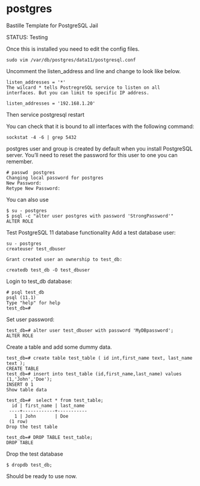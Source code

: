 # postgres
Bastille Template for PostgreSQL Jail

 STATUS:  Testing

Once this is installed you need to edit the config files.

	sudo vim /var/db/postgres/data11/postgresql.conf

Uncomment the listen_address and line and change to look like below.

	listen_addresses = '*'
	The wilcard * tells PostregreSQL service to listen on all 
	interfaces. But you can limit to specific IP address.

	listen_addresses = '192.168.1.20'


Then
	service postgresql restart

You can check that it is bound to all interfaces with the following command:

	sockstat -4 -6 | grep 5432

postgres user and group is created by default when you install PostgreSQL server. You’ll need to reset the password for this user to one you can remember.

	# passwd  postgres
	Changing local password for postgres
	New Password:
	Retype New Password:

You can also use

	$ su - postgres
	$ psql -c "alter user postgres with password 'StrongPassword'"
	ALTER ROLE

Test PostgreSQL 11 database functionality
Add a test database user:

	su - postgres
	createuser test_dbuser

	Grant created user an ownership to test_db:

	createdb test_db -O test_dbuser

Login to test_db database:

	# psql test_db
 	psql (11.1)
 	Type "help" for help
	test_db=#

Set user password:

	test_db=# alter user test_dbuser with password 'MyDBpassword';
	ALTER ROLE

Create a table and add some dummy data.

	test_db=# create table test_table ( id int,first_name text, last_name text ); 
	CREATE TABLE
	test_db=# insert into test_table (id,first_name,last_name) values (1,'John','Doe'); 
	INSERT 0 1
	Show table data

	test_db=#  select * from test_table;
	  id | first_name | last_name 
	 ----+------------+-----------
	   1 | John       | Doe
	 (1 row)
	Drop the test table

	test_db=# DROP TABLE test_table;
	DROP TABLE

Drop the test database

	$ dropdb test_db;

Should be ready to use now.

